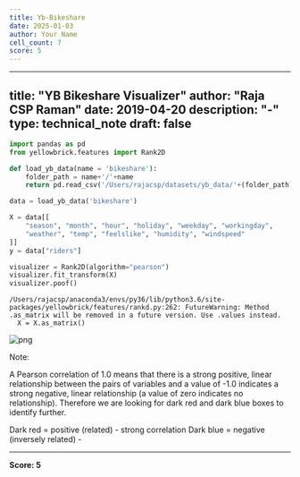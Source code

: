 ```yaml
---
title: Yb-Bikeshare
date: 2025-01-03
author: Your Name
cell_count: 7
score: 5
---
```


---
title: "YB Bikeshare Visualizer"
author: "Raja CSP Raman"
date: 2019-04-20
description: "-"
type: technical_note
draft: false
---

```python
import pandas as pd
from yellowbrick.features import Rank2D
```


```python
def load_yb_data(name = 'bikeshare'):
    folder_path = name+'/'+name
    return pd.read_csv('/Users/rajacsp/datasets/yb_data/'+(folder_path)+'.csv')
```


```python
data = load_yb_data('bikeshare')
```


```python
X = data[[
    "season", "month", "hour", "holiday", "weekday", "workingday",
    "weather", "temp", "feelslike", "humidity", "windspeed"
]]
y = data["riders"]
```


```python
visualizer = Rank2D(algorithm="pearson")
visualizer.fit_transform(X)
visualizer.poof()
```

    /Users/rajacsp/anaconda3/envs/py36/lib/python3.6/site-packages/yellowbrick/features/rankd.py:262: FutureWarning: Method .as_matrix will be removed in a future version. Use .values instead.
      X = X.as_matrix()



    
![png](/mlnotes/images/yb-bikeshare_5_1.png)
    


Note:

A Pearson correlation of 1.0 means that there is a strong positive, 
linear relationship between the pairs of variables and a value of -1.0 indicates a strong negative, 
linear relationship (a value of zero indicates no relationship). 
Therefore we are looking for dark red and dark blue boxes to identify further.

Dark red = positive (related) - strong correlation
Dark blue = negative (inversely related) - 


---
**Score: 5**